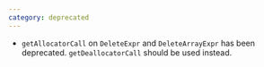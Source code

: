 ```yaml
---
category: deprecated
---
```

* `getAllocatorCall` on `DeleteExpr` and `DeleteArrayExpr` has been deprecated. `getDeallocatorCall` should be used instead.